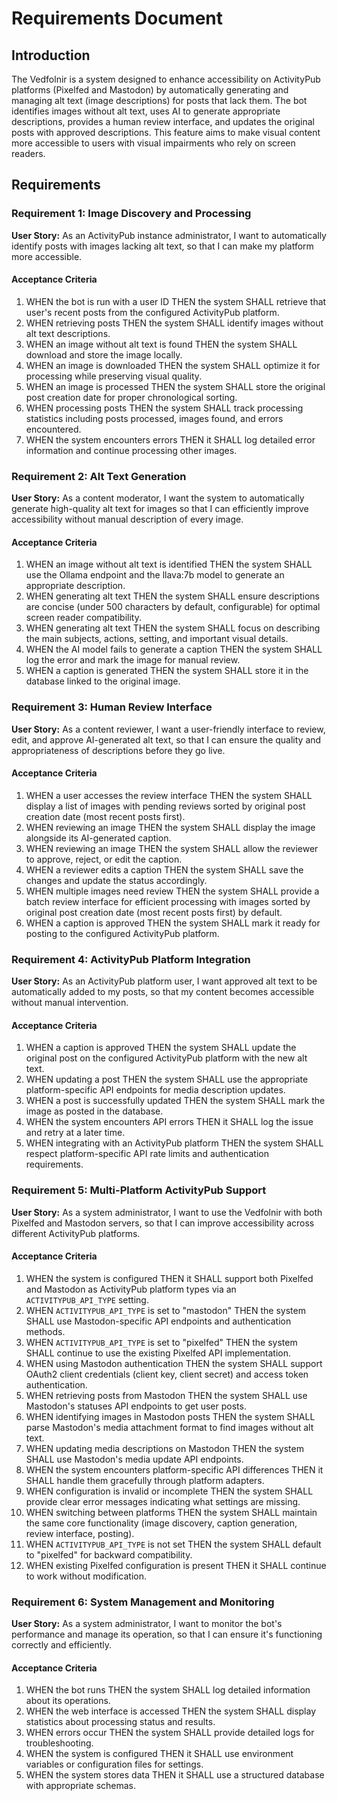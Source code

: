 # Requirements Document

## Introduction

The Vedfolnir is a system designed to enhance accessibility on ActivityPub platforms (Pixelfed and Mastodon) by automatically generating and managing alt text (image descriptions) for posts that lack them. The bot identifies images without alt text, uses AI to generate appropriate descriptions, provides a human review interface, and updates the original posts with approved descriptions. This feature aims to make visual content more accessible to users with visual impairments who rely on screen readers.

## Requirements

### Requirement 1: Image Discovery and Processing

**User Story:** As an ActivityPub instance administrator, I want to automatically identify posts with images lacking alt text, so that I can make my platform more accessible.

#### Acceptance Criteria

1. WHEN the bot is run with a user ID THEN the system SHALL retrieve that user's recent posts from the configured ActivityPub platform.
2. WHEN retrieving posts THEN the system SHALL identify images without alt text descriptions.
3. WHEN an image without alt text is found THEN the system SHALL download and store the image locally.
4. WHEN an image is downloaded THEN the system SHALL optimize it for processing while preserving visual quality.
5. WHEN an image is processed THEN the system SHALL store the original post creation date for proper chronological sorting.
6. WHEN processing posts THEN the system SHALL track processing statistics including posts processed, images found, and errors encountered.
7. WHEN the system encounters errors THEN it SHALL log detailed error information and continue processing other images.

### Requirement 2: Alt Text Generation

**User Story:** As a content moderator, I want the system to automatically generate high-quality alt text for images   so that I can efficiently improve accessibility without manual description of every image.

#### Acceptance Criteria

1. WHEN an image without alt text is identified THEN the system SHALL use the Ollama endpoint and the llava:7b model to generate an appropriate description.
2. WHEN generating alt text THEN the system SHALL ensure descriptions are concise (under 500 characters by default, configurable) for optimal screen reader compatibility.
3. WHEN generating alt text THEN the system SHALL focus on describing the main subjects, actions, setting, and important visual details.
4. WHEN the AI model fails to generate a caption THEN the system SHALL log the error and mark the image for manual review.
5. WHEN a caption is generated THEN the system SHALL store it in the database linked to the original image.

### Requirement 3: Human Review Interface

**User Story:** As a content reviewer, I want a user-friendly interface to review, edit, and approve AI-generated alt text, so that I can ensure the quality and appropriateness of descriptions before they go live.

#### Acceptance Criteria

1. WHEN a user accesses the review interface THEN the system SHALL display a list of images with pending reviews sorted by original post creation date (most recent posts first).
2. WHEN reviewing an image THEN the system SHALL display the image alongside its AI-generated caption.
3. WHEN reviewing an image THEN the system SHALL allow the reviewer to approve, reject, or edit the caption.
4. WHEN a reviewer edits a caption THEN the system SHALL save the changes and update the status accordingly.
5. WHEN multiple images need review THEN the system SHALL provide a batch review interface for efficient processing with images sorted by original post creation date (most recent posts first) by default.
6. WHEN a caption is approved THEN the system SHALL mark it ready for posting to the configured ActivityPub platform.

### Requirement 4: ActivityPub Platform Integration

**User Story:** As an ActivityPub platform user, I want approved alt text to be automatically added to my posts, so that my content becomes accessible without manual intervention.

#### Acceptance Criteria

1. WHEN a caption is approved THEN the system SHALL update the original post on the configured ActivityPub platform with the new alt text.
2. WHEN updating a post THEN the system SHALL use the appropriate platform-specific API endpoints for media description updates.
3. WHEN a post is successfully updated THEN the system SHALL mark the image as posted in the database.
4. WHEN the system encounters API errors THEN it SHALL log the issue and retry at a later time.
5. WHEN integrating with an ActivityPub platform THEN the system SHALL respect platform-specific API rate limits and authentication requirements.

### Requirement 5: Multi-Platform ActivityPub Support

**User Story:** As a system administrator, I want to use the Vedfolnir with both Pixelfed and Mastodon servers, so that I can improve accessibility across different ActivityPub platforms.

#### Acceptance Criteria

1. WHEN the system is configured THEN it SHALL support both Pixelfed and Mastodon as ActivityPub platform types via an `ACTIVITYPUB_API_TYPE` setting.
2. WHEN `ACTIVITYPUB_API_TYPE` is set to "mastodon" THEN the system SHALL use Mastodon-specific API endpoints and authentication methods.
3. WHEN `ACTIVITYPUB_API_TYPE` is set to "pixelfed" THEN the system SHALL continue to use the existing Pixelfed API implementation.
4. WHEN using Mastodon authentication THEN the system SHALL support OAuth2 client credentials (client key, client secret) and access token authentication.
5. WHEN retrieving posts from Mastodon THEN the system SHALL use Mastodon's statuses API endpoints to get user posts.
6. WHEN identifying images in Mastodon posts THEN the system SHALL parse Mastodon's media attachment format to find images without alt text.
7. WHEN updating media descriptions on Mastodon THEN the system SHALL use Mastodon's media update API endpoints.
8. WHEN the system encounters platform-specific API differences THEN it SHALL handle them gracefully through platform adapters.
9. WHEN configuration is invalid or incomplete THEN the system SHALL provide clear error messages indicating what settings are missing.
10. WHEN switching between platforms THEN the system SHALL maintain the same core functionality (image discovery, caption generation, review interface, posting).
11. WHEN `ACTIVITYPUB_API_TYPE` is not set THEN the system SHALL default to "pixelfed" for backward compatibility.
12. WHEN existing Pixelfed configuration is present THEN it SHALL continue to work without modification.

### Requirement 6: System Management and Monitoring

**User Story:** As a system administrator, I want to monitor the bot's performance and manage its operation, so that I can ensure it's functioning correctly and efficiently.

#### Acceptance Criteria

1. WHEN the bot runs THEN the system SHALL log detailed information about its operations.
2. WHEN the web interface is accessed THEN the system SHALL display statistics about processing status and results.
3. WHEN errors occur THEN the system SHALL provide detailed logs for troubleshooting.
4. WHEN the system is configured THEN it SHALL use environment variables or configuration files for settings.
5. WHEN the system stores data THEN it SHALL use a structured database with appropriate schemas.